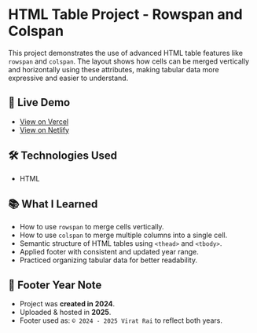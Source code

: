 # HTML Table Project - Rowspan and Colspan

This project demonstrates the use of advanced HTML table features like `rowspan` and `colspan`. The layout shows how cells can be merged vertically and horizontally using these attributes, making tabular data more expressive and easier to understand.

## 🔗 Live Demo

- [View on Vercel](https://html-project3-table3.vercel.app/)
- [View on Netlify](https://html-project3-table3-by-viratrai.netlify.app/)

## 🛠️ Technologies Used

- HTML

## 📚 What I Learned

- How to use `rowspan` to merge cells vertically.
- How to use `colspan` to merge multiple columns into a single cell.
- Semantic structure of HTML tables using `<thead>` and `<tbody>`.
- Applied footer with consistent and updated year range.
- Practiced organizing tabular data for better readability.

## 📝 Footer Year Note

- Project was **created in 2024**.
- Uploaded & hosted in **2025**.
- Footer used as:  `© 2024 - 2025 Virat Rai` to reflect both years.